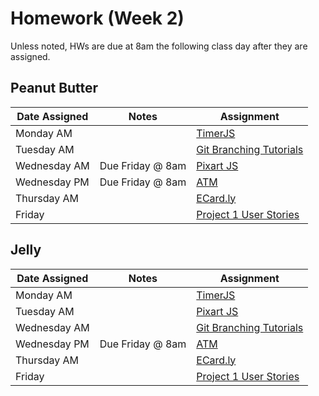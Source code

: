 # Homework (Week 2)
Unless noted, HWs are due at 8am the following class day after they are assigned.

## Peanut Butter

| Date Assigned | Notes                          | Assignment |
|---------------|--------------------------------|------------|
| Monday AM     |                                | [TimerJS](https://github.com/ga-dc/timer_js)           |
| Tuesday AM    |                                | [Git Branching Tutorials](https://github.com/ga-dc/pbj/blob/master/02-intermediate-front-end/git_branching/readme.md#homework)           |
| Wednesday AM  | Due Friday @ 8am               | [Pixart JS](https://github.com/ga-dc/pixart_js)           |
| Wednesday PM  | Due Friday @ 8am               | [ATM](https://github.com/ga-dc/atm)           |
| Thursday  AM  |                                | [ECard.ly](https://github.com/ga-dc/ecardly)           |
| Friday        |                                | [Project 1 User Stories](https://github.com/ga-dc/pbj-project1/blob/master/homework.md)          |


## Jelly

| Date Assigned | Notes                          | Assignment |
|---------------|--------------------------------|------------|
| Monday AM     |                                | [TimerJS](https://github.com/ga-dc/timer_js)           |
| Tuesday AM    |                                | [Pixart JS](https://github.com/ga-dc/pixart_js)           |
| Wednesday AM  |                                | [Git Branching Tutorials](https://github.com/ga-dc/pbj/blob/master/02-intermediate-front-end/git_branching/readme.md#homework)           |
| Wednesday PM  | Due Friday @ 8am               | [ATM](https://github.com/ga-dc/atm)           |
| Thursday  AM  |                                | [ECard.ly](https://github.com/ga-dc/ecardly)           |
| Friday        |                                | [Project 1 User Stories](https://github.com/ga-dc/pbj-project1/blob/master/homework.md)          |

